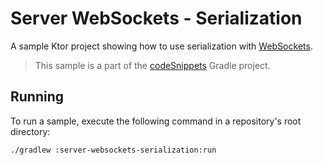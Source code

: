 # Server WebSockets - Serialization

A sample Ktor project showing how to use serialization with [WebSockets](https://ktor.io/docs/websocket-serialization.html).
> This sample is a part of the [codeSnippets](../../README.md) Gradle project.

## Running

To run a sample, execute the following command in a repository's root directory:
```bash
./gradlew :server-websockets-serialization:run
```
